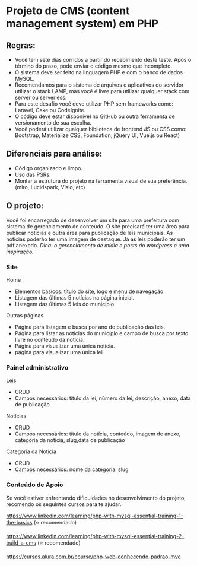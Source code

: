 # Projeto de CMS (content management system) em PHP

## Regras:
- Você tem sete dias corridos a partir do recebimento deste teste. Após o término do prazo, pode enviar o código mesmo que incompleto.
- O sistema deve ser feito na linguagem PHP e com o banco de dados MySQL. 
- Recomendamos para o sistema de arquivos e aplicativos do servidor utilizar o stack LAMP, mas você é livre para utilizar qualquer stack com server ou serverless.
- Para este desafio você deve utilizar PHP sem frameworks como: Laravel, Cake ou CodeIgnite.
- O código deve estar disponível no GitHub ou outra ferramenta de versionamento de sua escolha.
- Você poderá utilizar qualquer biblioteca de frontend JS ou CSS como: Bootstrap, Materialize CSS, Foundation, jQuery UI, Vue.js ou React)

## Diferenciais para análise:
- Código organizado e limpo.
- Uso das PSRs.
- Montar a estrutura do projeto na ferramenta visual de sua preferência.(miro, Lucidspark, Visio, etc)


## O projeto:
Você foi encarregado de desenvolver um site para uma prefeitura com sistema de gerenciamento de conteúdo. O site precisará ter uma área para publicar notícias e outra área para publicação de leis municipais. As notícias poderão ter uma imagem de destaque. Já as leis poderão ter um pdf anexado.
*Dica: o gerenciamento de mídia e posts do wordpress é uma inspiração.*


### Site

Home
- Elementos básicos: título do site, logo e menu de navegação
- Listagem das últimas 5 notícias na página inicial.
- Listagem das últimas 5 leis do município.

Outras páginas
- Página para listagem e busca por ano de publicação das leis.
- Página para listar as notícias do município e campo de busca por texto livre no conteúdo da notícia.
- Página para visualizar uma única notícia.
- página para visualizar uma única lei.


### Painel administrativo

Leis
- CRUD
- Campos necessários: título da lei, número da lei, descrição, anexo, data de publicação

Notícias
- CRUD
- Campos necessários: título da notícia, conteúdo, imagem de anexo, categoria da notícia, slug,data de publicação

Categoria da Notícia
- CRUD
- Campos necessários: nome da categoria. slug


### Conteúdo de Apoio


Se você estiver enfrentando dificuldades no desenvolvimento do projeto, recomendo os seguintes cursos para te ajudar. 



https://www.linkedin.com/learning/php-with-mysql-essential-training-1-the-basics (⭐ recomendado)

https://www.linkedin.com/learning/php-with-mysql-essential-training-2-build-a-cms (⭐ recomendado)


https://cursos.alura.com.br/course/php-web-conhecendo-padrao-mvc 
